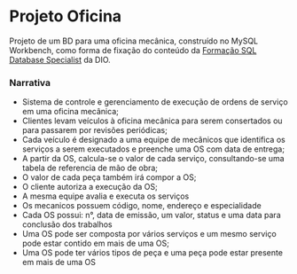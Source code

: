 # Projeto Oficina
Projeto de um BD para uma oficina mecânica, construído no MySQL Workbench, como forma de fixação do conteúdo da [Formação SQL Database Specialist](https://web.dio.me/track/1a5a10ed-417c-4fef-8531-2097ff072817) da DIO.

### Narrativa

- Sistema de controle e gerenciamento de execução de ordens de serviço em uma oficina mecânica;
- Clientes levam veículos à oficina mecânica para serem consertados ou para passarem por revisões periódicas;
- Cada veículo é designado a uma equipe de mecânicos que identifica os serviços a serem executados e preenche uma OS com data de entrega;
- A partir da OS, calcula-se o valor de cada serviço, consultando-se uma tabela de referencia de mão de obra;
- O valor de cada peça também irá compor a OS;
- O cliente autoriza a execução da OS;
- A mesma equipe avalia e executa os serviços
- Os mecanicos possuem código, nome, endereço e especialidade
- Cada OS possui: n°, data de emissão, um valor, status e uma data para conclusão dos trabalhos
- Uma OS pode ser composta por vários serviços e um mesmo serviço pode estar contido em mais de uma OS;
- Uma OS pode ter vários tipos de peça e uma peça pode estar presente em mais de uma OS
